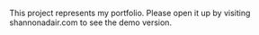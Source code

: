 This project represents my portfolio. Please open it up by visiting shannonadair.com to see the demo version. 